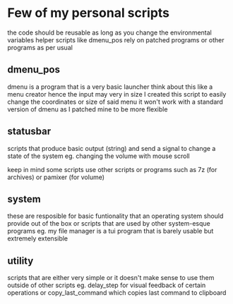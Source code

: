 # Few of my personal scripts

the code should be reusable 
as long as you change the environmental variables
helper scripts like dmenu_pos rely on patched programs
or other programs as per usual

## dmenu_pos

dmenu is a program that is a very basic launcher
think about this like a menu creator
hence the input may very in size I created this script
to easily change the coordinates or size of said menu
it won't work with a standard version of dmenu as I patched mine to
be more flexible

## statusbar

scripts that produce basic output (string)
and send a signal to change a state of the system
eg. changing the volume with mouse scroll

keep in mind some scripts use other scripts or programs
such as 7z (for archives) or pamixer (for volume) 

## system

these are resposible for basic funtionality
that an operating system should provide out of the box
or scripts that are used by other system-esque programs
eg. my file manager is a tui program that is barely usable
but extremely extensible

## utility

scripts that are either very simple or it doesn't make sense
to use them outside of other scripts
eg. delay_step for visual feedback of certain operations
or copy_last_command which copies last command to clipboard

